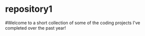 # repository1

#Welcome to a short collection of some of the coding projects I've completed over the past year! 
